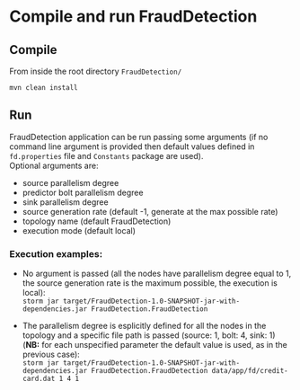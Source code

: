 # Compile and run FraudDetection

## Compile
From inside the root directory `FraudDetection/`

`mvn clean install`

## Run
FraudDetection application can be run passing some arguments (if no command line argument is provided then default values defined in `fd.properties` file and `Constants` package are used). <br> Optional arguments are:<ul><li>source parallelism degree</li><li>predictor bolt parallelism degree</li><li>sink parallelism degree</li><li>source generation rate (default -1, generate at the max possible rate)</li><li>topology name (default FraudDetection)</li><li>execution mode (default local)</li></ul>

### Execution examples:
* No argument is passed (all the nodes have parallelism degree equal to 1, the source generation rate is the maximum possible, the execution is local): <br> `storm jar target/FraudDetection-1.0-SNAPSHOT-jar-with-dependencies.jar FraudDetection.FraudDetection`

* The parallelism degree is esplicitly defined for all the nodes in the topology and a specific file path is passed (source: 1, bolt: 4, sink: 1) <br> (<b>NB:</b> for each unspecified parameter the default value is used, as in the previous case): <br> `storm jar target/FraudDetection-1.0-SNAPSHOT-jar-with-dependencies.jar FraudDetection.FraudDetection data/app/fd/credit-card.dat 1 4 1`
